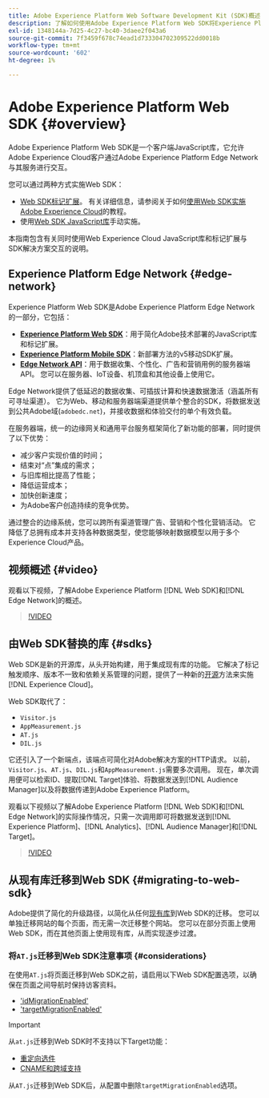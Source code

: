 ```yaml
---
title: Adobe Experience Platform Web Software Development Kit (SDK)概述
description: 了解如何使用Adobe Experience Platform Web SDK将Experience Platform功能集成到您的网站。
exl-id: 1348144a-7d25-4c27-bc40-3daee2f043a6
source-git-commit: 7f3459f678c74ead1d733304702309522dd0018b
workflow-type: tm+mt
source-wordcount: '602'
ht-degree: 1%

---
```


# Adobe Experience Platform Web SDK {#overview}

Adobe Experience Platform Web SDK是一个客户端JavaScript库，它允许Adobe Experience Cloud客户通过Adobe Experience Platform Edge Network与其服务进行交互。

您可以通过两种方式实施Web SDK：

* [Web SDK标记扩展](../tags/extensions/client/web-sdk/web-sdk-extension-configuration.md)。 有关详细信息，请参阅关于如何[使用Web SDK实施Adobe Experience Cloud](https://experienceleague.adobe.com/docs/platform-learn/implement-web-sdk/overview.html?lang=zh-Hans)的教程。
* 使用[Web SDK JavaScript库](install/library.md)手动实施。

本指南包含有关同时使用Web Experience Cloud JavaScript库和标记扩展与SDK解决方案交互的说明。

## Experience Platform Edge Network {#edge-network}



Experience Platform Web SDK是Adobe Experience Platform Edge Network的一部分，它包括：

* **[Experience Platform Web SDK](#overview)**：用于简化Adobe技术部署的JavaScript库和标记扩展。
* **[Experience Platform Mobile SDK](https://developer.adobe.com/client-sdks/home/)**：新部署方法的v5移动SDK扩展。
* **[Edge Network API](https://developer.adobe.com/data-collection-apis/docs/api/)**：用于数据收集、个性化、广告和营销用例的服务器端API。 您可以在服务器、IoT设备、机顶盒和其他设备上使用它。

Edge Network提供了低延迟的数据收集、可插拔计算和快速数据激活（涵盖所有可寻址渠道）。 它为Web、移动和服务器端渠道提供单个整合的SDK，将数据发送到公共Adobe域(`adobedc.net`)，并接收数据和体验交付的单个有效负载。

在服务器端，统一的边缘网关和通用平台服务框架简化了新功能的部署，同时提供了以下优势：

* 减少客户实现价值的时间；
* 结束对“点”集成的需求；
* 与旧库相比提高了性能；
* 降低运营成本；
* 加快创新速度；
* 为Adobe客户创造持续的竞争优势。

通过整合的边缘系统，您可以跨所有渠道管理广告、营销和个性化营销活动。 它降低了总拥有成本并支持各种数据类型，使您能够映射数据模型以用于多个Experience Cloud产品。

## 视频概述 {#video}

观看以下视频，了解Adobe Experience Platform [!DNL Web SDK]和[!DNL Edge Network]的概述。

>[!VIDEO](https://video.tv.adobe.com/v/34141?quality=12&learn=on)

## 由Web SDK替换的库 {#sdks}

Web SDK是新的开源库，从头开始构建，用于集成现有库的功能。 它解决了标记触发顺序、版本不一致和依赖关系管理的问题，提供了一种新的[开源](https://github.com/adobe/alloy)方法来实施[!DNL Experience Cloud]。

Web SDK取代了：

* `Visitor.js`
* `AppMeasurement.js`
* `AT.js`
* `DIL.js`

它还引入了一个新端点，该端点可简化对Adobe解决方案的HTTP请求。 以前，`Visitor.js`、`AT.js`、`DIL.js`和`AppMeasurement.js`需要多次调用。 现在，单次调用便可以检索ID、提取[!DNL Target]体验、将数据发送到[!DNL Audience Manager]以及将数据传递到Adobe Experience Platform。

观看以下视频以了解Adobe Experience Platform [!DNL Web SDK]和[!DNL Edge Network]的实际操作情况，只需一次调用即可将数据发送到[!DNL Experience Platform]、[!DNL Analytics]、[!DNL Audience Manager]和[!DNL Target]。

>[!VIDEO](https://video.tv.adobe.com/v/34148)

## 从现有库迁移到Web SDK {#migrating-to-web-sdk}

Adobe提供了简化的升级路径，以简化从任何[现有库](#sdks)到Web SDK的迁移。 您可以单独迁移网站的每个页面，而无需一次迁移整个网站。 您可以在部分页面上使用Web SDK，而在其他页面上使用现有库，从而实现逐步过渡。

### 将`AT.js`迁移到Web SDK注意事项 {#considerations}

在使用`AT.js`将页面迁移到Web SDK之前，请启用以下Web SDK配置选项，以确保在页面之间导航时保持访客资料。

* [&#39;idMigrationEnabled&#39;](/help/web-sdk/commands/configure/idmigrationenabled.md)
* [&#39;targetMigrationEnabled&#39;](/help/web-sdk/commands/configure/targetmigrationenabled.md)

>[!IMPORTANT]
>
>从`at.js`迁移到Web SDK时不支持以下Target功能：
>
>* [重定向选件](https://experienceleague.adobe.com/docs/target/using/experiences/offers/offer-redirect.html?lang=zh-Hans)
>* [CNAME和跨域支持](https://experienceleague.adobe.com/docs/target-dev/developer/client-side/at-js-implementation/atjs-cookies.html?lang=zh-Hans)

从`AT.js`迁移到Web SDK后，从配置中删除`targetMigrationEnabled`选项。
